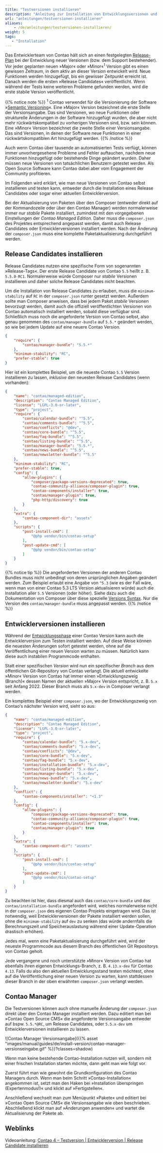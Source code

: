 ```yaml
---
title: "Testversionen installieren"
description: "Anleitung zur Installation von Entwicklungsversionen und Release Candidates."
url: "anleitungen/testversionen-installieren"
aliases:
    - /de/anleitungen/testversionen-installieren/
weight: 5
tags: 
   - "Installation"
---
```



Das Entwicklerteam von Contao hält sich an einen festgelegten [Release-Plan][releasePlan]
bei der Entwicklung neuer Versionen (bzw. dem Support bestehender). Vor jeder geplanten
neuen »Major« oder »Minor«<sup>1</sup> Version gibt es einen gewissen Zeitraum, 
in dem aktiv an dieser Version entwickelt wird. Neue Funktionen werden hinzugefügt, 
bis ein gewisser Zeitpunkt erreicht ist. Danach werden die ersten »Release Candidates« 
veröffentlicht. Wenn während der Tests keine weiteren Probleme gefunden werden, 
wird die erste stabile Version veröffentlicht.

{{% notice note %}}
<sup>1</sup> Contao verwendet für die Versionierung der Software »[Semantic Versioning](https://semver.org/)«.
Eine »Major« Version bezeichnet die erste Stelle der Versionsangabe. Das sind Versionen,
wo neue Funktionen oder strukturelle Änderungen in der Software hinzugefügt wurden,
die aber nicht mehr rückwärtskompatibel zu vorherigen Versionen sind, bzw. sein
können. Eine »Minor« Version bezeichnet die zweite Stelle einer Versionsangabe. Das sind 
Versionen, in denen der Software neue Funktionen in einer rückwärtskompatiblen Art 
hinzugefügt werden.
{{% /notice %}}

Auch wenn Contao über tausende an automatisierten Tests verfügt, können immer unvorhergesehene 
Probleme und Fehler auftauchen, nachdem neue Funktionen hinzugefügt oder bestehende 
Dinge geändert wurden. Daher müssen neue Versionen von tatsächlichen Benutzern getestet 
werden. Als Open Source Software kann Contao dabei aber vom Engagement der Community 
profitieren.

Im Folgenden wird erklärt, wie man neue Versionen von Contao selbst installieren
und testen kann, entweder durch die Installation eines Release Candidates oder sogar 
einer aktuellen Entwicklerversion.

Bei der Aktualisierung von Paketen über den Composer (entweder direkt auf der Kommandozeile
oder über den Contao Manager) werden normalerweise immer nur _stabile_ Pakete installiert,
zumindest mit den vorgegebenen Einstellungen der _Contao Managed Edition_. Daher
muss die `composer.json` des Projektes entsprechend angepasst werden, damit auch
Release Candidates oder Entwicklerversionen installiert werden. Nach der Änderung 
der `composer.json` muss eine komplette Paketaktualisierung durchgeführt 
werden. 


## Release Candidates installieren

Release Candidates nutzen eine spezifische Form von sogenannten »Release-Tags«.
Der erste Release Candidate von Contao `5.5` heißt z. B. `5.5.0-RC1`. Normalerweise
würde Composer nur _stabile_ Versionen installieren und daher solche Release Candidates
nicht beachten.

Um die Installation von Release Candidates zu erlauben, muss die `minimum-stability`
auf `RC` in der `composer.json` runter gesetzt werden. Außerdem sollte man Composer
anweisen, dass bei jedem Paket _stabile_ Versionen bevorzugt werden, damit auch die
offiziell veröffentlichten Versionen von Contao automatisch installiert werden, sobald
diese verfügbar sind. Schließlich muss noch die angeforderte Version von Contao selbst,
also genau genommen des `contao/manager-bundle` auf `5.5.*` geändert werden, so wie bei
jedem Update auf eine neuere Contao Version.

```json
{
    "require": {
        "contao/manager-bundle": "5.5.*"
    },
    "minimum-stability": "RC",
    "prefer-stable": true
}
```

Hier ist ein komplettes Beispiel, um die neueste Contao `5.5` Version installieren
zu lassen, _inklusive_ den neuesten Release Candidates (wenn vorhanden):

```json
{
    "name": "contao/managed-edition",
    "description": "Contao Managed Edition",
    "license": "LGPL-3.0-or-later",
    "type": "project",
    "require": {
        "contao/calendar-bundle": "^5.5",
        "contao/comments-bundle": "^5.5",
        "contao/conflicts": "@dev",
        "contao/core-bundle": "^5.5",
        "contao/faq-bundle": "^5.5",
        "contao/listing-bundle": "^5.5",
        "contao/manager-bundle": "5.5.*",
        "contao/news-bundle": "^5.5",
        "contao/newsletter-bundle": "^5.5"
    },
    "minimum-stability": "RC",
    "prefer-stable": true,
    "config": {
        "allow-plugins": {
            "composer/package-versions-deprecated": true,
            "contao-community-alliance/composer-plugin": true,
            "contao-components/installer": true,
            "contao/manager-plugin": true,
            "php-http/discovery": true
        }
    },
    "extra": {
        "contao-component-dir": "assets"
    },
    "scripts": {
        "post-install-cmd": [
            "@php vendor/bin/contao-setup"
        ],
        "post-update-cmd": [
            "@php vendor/bin/contao-setup"
        ]
    }
}
```

{{% notice tip %}}
Die angeforderten Versionen der anderen Contao Bundles muss nicht unbedingt von
deren ursprünglichen Angaben geändert werden. Zum Beispiel erlaubt eine Angabe von
`^5.3` (wie es der Fall wäre, wenn man von einer Contao 5.3 LTS Version aktualisieren
würde) auch die Installation aller `5.5` Versionen (oder höher). Siehe dazu auch die Dokumentation
von Composer über diese spezielle [Versions Syntax](https://getcomposer.org/doc/articles/versions.md).
Nur die Version des `contao/manager-bundle` muss angepasst werden.
{{% /notice %}}


## Entwicklerversionen installieren

Während der [Entwicklungsphase][ReleasePlan] einer Contao Version kann auch die Entwicklerversion 
zum Testen installiert werden. Auf diese Weise können die neuesten Änderungen sofort 
getestet werden, ohne auf die Veröffentlichung einer neuen Version warten zu müssen. 
Natürlich kann diese auch instabilen Programmcode enthalten.

Statt einer spezifischen _Version_ wird nun ein spezifischer _Branch_ aus dem öffentlichen
Git-Repository von Contao verlangt. Die aktuell entwickelte »Minor« Version von Contao hat immer 
einen »Entwicklungszweig (Branch)« dessen Namen der aktuellen »Major« Version entspricht, z. B.
`5.x` seit Anfang 2022. Dieser Branch muss als `5.x-dev` in Composer verlangt werden.

Ein komplettes Beispiel einer `composer.json`, wo der Entwicklungszweig von Contao's nächster
Version wird, sieht so aus:

```json
{
    "name": "contao/managed-edition",
    "description": "Contao Managed Edition",
    "license": "LGPL-3.0-or-later",
    "type": "project",
    "require": {
        "contao/calendar-bundle": "5.x-dev",
        "contao/comments-bundle": "5.x-dev",
        "contao/conflicts": "@dev",
        "contao/core-bundle": "5.x-dev",
        "contao/faq-bundle": "5.x-dev",
        "contao/installation-bundle": "5.x-dev",
        "contao/listing-bundle": "5.x-dev",
        "contao/manager-bundle": "5.x-dev",
        "contao/news-bundle": "5.x-dev",
        "contao/newsletter-bundle": "5.x-dev"
    },
    "conflict": {
        "contao-components/installer": "<1.3"
    },
    "config": {
        "allow-plugins": {
            "composer/package-versions-deprecated": true,
            "contao-community-alliance/composer-plugin": true,
            "contao-components/installer": true,
            "contao/manager-plugin": true
        }
    },
    "extra": {
        "contao-component-dir": "assets"
    },
    "scripts": {
        "post-install-cmd": [
            "@php vendor/bin/contao-setup"
        ],
        "post-update-cmd": [
            "@php vendor/bin/contao-setup"
        ]
    }
}
```

Zu beachten ist hier, dass diesmal auch das `contao/core-bundle` und das `contao/installation-bundle`
angefordert wird, welches normalerweise nicht in der `composer.json` des eigenen
Contao Projekts eingetragen wird. Das ist notwendig, weil Entwicklerversionen der
Pakete installiert werden sollen, ohne die `minimum-stability` auf `dev` zu senken
(das würde andernfalls die Berechnungszeit und Speicherauslastung während einer
Update-Operation drastisch erhöhen).

Jedes mal, wenn eine Paketaktualisierung durchgeführt wird, wird der neueste Programmcode
aus diesem Branch des öffentlichen Git Repositorys von Contao geholt.

Jede vergangene und noch unterstützte »Minor« Version von Contao hat ebenfalls ihren eigenen
Entwicklungs-Branch, z. B. `4.13.x-dev` für Contao `4.13`. Falls du also den aktuellen
Entwicklungsstand testen möchtest, ohne auf die Veröffentlichung einer neuen Version zu warten,
kann stattdessen dieser Branch in der oben erwähnten `composer.json` verlangt werden.


## Contao Manager

Die Testversionen können auch ohne manuelle Änderung der `composer.json` direkt
über den Contao Manager installiert werden. Dazu editiert man bei »Contao Open Source
CMS« die angeforderte Versionsangabe entweder auf bspw. `5.5.*@RC`, um Release
Candidates, oder `5.5.x-dev` um Entwicklerversionen installieren 
zu lassen.

![Contao Manager Versionsangabe]({{% asset "images/manual/guides/de/install-version/contao-manager-versionseingabe.gif" %}}?classes=shadow)

Wenn man keine bestehende Contao-Installation nutzen will, sondern mit einer frischen Installation starten möchte, dann geht man wie folgt vor.

Zuerst führt man wie gewohnt die Grundkonfiguration des Contao Managers durch. Wenn man beim Schritt »Contao-Installation« angekommen ist, setzt man den Haken bei »Installation überspringen (Expertenmodus!)« und klickt auf »Fertigstellen«.

Anschließend wechselt man zum Menüpunkt »Pakete« und editiert bei »Contao Open Source
CMS« die Versionsangabe wie oben beschrieben. Abschließend klickt man auf »Änderungen anwenden« und wartet die Aktualisierung der Pakete ab.


## Weblinks ##

Videoanleitung: [Contao 4 – Testversion | Entwicklerversion | Release Candidate installieren](https://youtu.be/0nUROGy_jLU)


[releasePlan]: https://to.contao.org/release-plan

